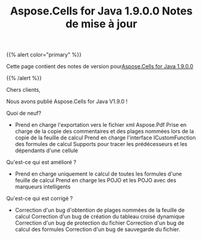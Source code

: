 ﻿---
title: Aspose.Cells for Java 1.9.0.0 Notes de mise à jour
type: docs
weight: 20
url: /fr/java/aspose-cells-for-java-1-9-0-0-release-notes/
---
{{% alert color="primary" %}} 

 Cette page contient des notes de version pour[Aspose.Cells for Java 1.9.0.0](https://downloads.aspose.com/cells/java/new-releases/aspose.cells-for-java-1.9.0.0/)

{{% /alert %}} 

 Chers clients,

 Nous avons publié Aspose.Cells for Java V1.9.0 !

 Quoi de neuf?

- Prend en charge l'exportation vers le fichier xml Aspose.Pdf
 Prise en charge de la copie des commentaires et des plages nommées lors de la copie de la feuille de calcul
 Prend en charge l'interface ICustomFunction des formules de calcul
Supports pour tracer les prédécesseurs et les dépendants d'une cellule

 Qu'est-ce qui est amélioré ?

- Prend en charge uniquement le calcul de toutes les formules d'une feuille de calcul
 Prend en charge les POJO et les POJO avec des marqueurs intelligents

 Qu'est-ce qui est corrigé ?

- Correction d'un bug d'obtention de plages nommées de la feuille de calcul
 Correction d'un bug de création du tableau croisé dynamique
 Correction d'un bug de protection du fichier
 Correction d'un bug de calcul des formules
 Correction d'un bug de sauvegarde du fichier.
